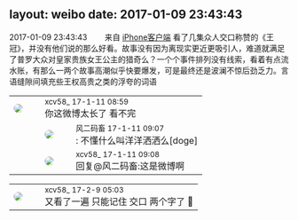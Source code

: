 layout: weibo
date: 2017-01-09 23:43:43
---
<meta name="referrer" content="no-referrer" />

2017-01-09 23:43:43  &nbsp;&nbsp;&nbsp;&nbsp;&nbsp;&nbsp; 来自 <a href="http://app.weibo.com/t/feed/9ksdit" rel="nofollow">iPhone客户端</a>
看了几集众人交口称赞的《王冠》，并没有他们说的那么好看。故事没有因为离现实更近更吸引人，难道就满足了普罗大众对皇家贵族女王公主的猎奇么？一个个事件排列没有线索，看着有点流水账，有那么一两个故事高潮似乎快要爆发，可是最终还是波澜不惊后劲乏力。言语缝隙间填充些王权高贵之类的浮夸的词语 ​​​

<table style="width: 100%;">
  <tr>
    <td style="width: 40px;"><img style="border-radius:50%" src="https://tva3.sinaimg.cn/crop.0.0.1242.1242.50/801f7e9ajw8f3peekcgoqj20yi0yidg9.jpg?KID=imgbed,tva&Expires=1624466923&ssig=Ql6a5u88Zo"></td>
    <td colspan="2"><small>xcv58_ 17-1-11 08:59</small><br/>你这微博太长了 看不完</td>
  </tr>
  <tr>
    <td/>
    <td style="width: 40px;"><img style="border-radius:50%" src="https://tva3.sinaimg.cn/crop.0.0.639.639.50/6d2a6003jw8f3idy69w2gj20hs0hrt9g.jpg?KID=imgbed,tva&Expires=1624466923&ssig=rY2OdmZfC%2F"></td>
    <td><small>风二码畜 17-1-11 09:07</small><br/>: 不懂什么叫洋洋洒洒么[doge]</td>
  </tr>
  <tr>
    <td/>
    <td style="width: 40px;"><img style="border-radius:50%" src="https://tva3.sinaimg.cn/crop.0.0.1242.1242.50/801f7e9ajw8f3peekcgoqj20yi0yidg9.jpg?KID=imgbed,tva&Expires=1624466923&ssig=Ql6a5u88Zo"></td>
    <td><small>xcv58_ 17-1-11 09:08</small><br/>回复@风二码畜:这是微博啊</td>
  </tr>
</table>

<table style="width: 100%;">
  <tr>
    <td style="width: 40px;"><img style="border-radius:50%" src="https://tva3.sinaimg.cn/crop.0.0.1242.1242.50/801f7e9ajw8f3peekcgoqj20yi0yidg9.jpg?KID=imgbed,tva&Expires=1624466923&ssig=Ql6a5u88Zo"></td>
    <td colspan="2"><small>xcv58_ 17-2-9 05:03</small><br/>又看了一遍 只能记住 交口 两个字了 🤗</td>
  </tr>
</table>
